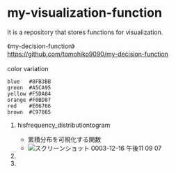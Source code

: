 # my-visualization-function
It is a repository that stores functions for visualization.

《my-decision-function》  
https://github.com/tomohiko9090/my-decision-function  
<br>
color variation  
```
blue   #8FB3BB
green  #A5CA95
yellow #F5DA84
orange #F0BD87
red    #E06766
brown  #C97865
```

1. hisfrequency_distributiontogram
    - 累積分布を可視化する関数
    -  ![スクリーンショット 0003-12-16 午後11 09 07](https://user-images.githubusercontent.com/66200485/146387140-6293d3c0-c58e-4738-95a9-489a064ba23d.png)
   
3. 
4. 

